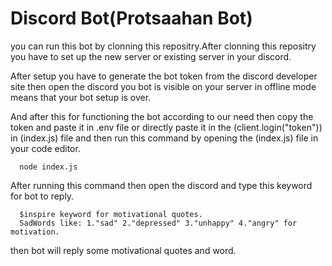 # Discord Bot(Protsaahan Bot)

you can run this bot by clonning this repositry.After clonning this repositry you have to set up the new server or existing server in your discord.

After setup you have to generate the bot token from the discord developer site then open the discord you bot is visible on your server in offline mode means that your bot setup is over.

And after this for functioning the bot according to our need then copy the token and paste it in .env file or directly paste it in the (client.login("token")) 
in (index.js) file and then run this command by opening the (index.js) file in your code editor.
    
      node index.js
      
After running this command then open the discord and type this keyword for bot to reply.
      
      $inspire keyword for motivational quotes.
      SadWords like: 1."sad" 2."depressed" 3."unhappy" 4."angry" for motivation.
      
then bot will reply some motivational quotes and word.
            
    
